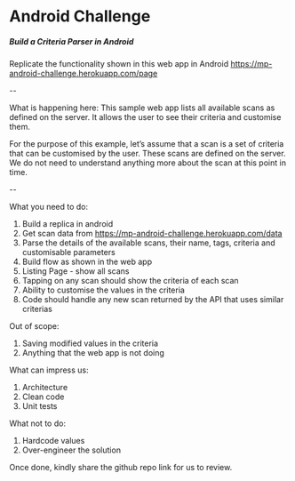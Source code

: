 # Android Challenge

##### Build a Criteria Parser in Android

Replicate the functionality shown in this web app in Android
https://mp-android-challenge.herokuapp.com/page

--

What is happening here:
This sample web app lists all available scans as defined on the server. It allows the user to see their criteria and customise them.

For the purpose of this example, let’s assume that a scan is a set of criteria that can be customised by the user. These scans are defined on the server. We do not need to understand anything more about the scan at this point in time.

--

What you need to do:

1. Build a replica in android
2. Get scan data from https://mp-android-challenge.herokuapp.com/data
3. Parse the details of the available scans, their name, tags, criteria and customisable parameters
4. Build flow as shown in the web app
  1. Listing Page - show all scans
  2. Tapping on any scan should show the criteria of each scan
  3. Ability to customise the values in the criteria
5. Code should handle any new scan returned by the API that uses similar criterias

Out of scope:

1. Saving modified values in the criteria
2. Anything that the web app is not doing

What can impress us:

1. Architecture
2. Clean code
3. Unit tests

What not to do:

1. Hardcode values
2. Over-engineer the solution

Once done, kindly share the github repo link for us to review.
